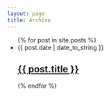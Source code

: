 ```yaml
---
layout: page
title: Archive
---
```


<ul class="post-list">
{% for post in site.posts %}
  <li>
  	<span class="post-meta">{{ post.date | date_to_string }}</span> 
  	<h2>
  		<a class="post-link" href="{{ post.url }}">{{ post.title }}</a>
  	</h2>
  </li>
{% endfor %}
</ul>